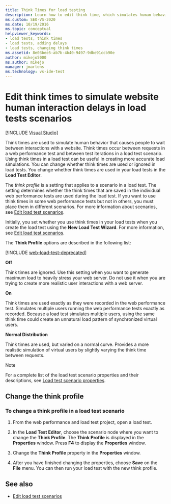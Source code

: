 ```yaml
---
title: Think Times for load testing
description: Learn how to edit think time, which simulates human behavior that causes people to wait between interactions with a website.
ms.custom: SEO-VS-2020
ms.date: 10/19/2016
ms.topic: conceptual
helpviewer_keywords:
- load tests, think times
- load tests, adding delays
- load tests, changing think times
ms.assetid: 8e03bee5-ab7b-4b40-9497-9dbe91ccb90e
author: mikejo5000
ms.author: mikejo
manager: jmartens
ms.technology: vs-ide-test
---
```

# Edit think times to simulate website human interaction delays in load tests scenarios

 [!INCLUDE [Visual Studio](~/includes/applies-to-version/vs-not-mac.md)]

Think times are used to simulate human behavior that causes people to wait between interactions with a website. Think times occur between requests in a web performance test and between test iterations in a load test scenario. Using think times in a load test can be useful in creating more accurate load simulations. You can change whether think times are used or ignored in load tests. You change whether think times are used in your load tests in the **Load Test Editor**.

The *think profile* is a setting that applies to a scenario in a load test. The setting determines whether the think times that are saved in the individual web performance tests are used during the load test. If you want to use think times in some web performance tests but not in others, you must place them in different scenarios. For more information about scenarios, see [Edit load test scenarios](../test/edit-load-test-scenarios.md).

Initially, you set whether you use think times in your load tests when you create the load test using the **New Load Test Wizard**. For more information, see [Edit load test scenarios](../test/edit-load-test-scenarios.md).

The **Think Profile** options are described in the following list:

[!INCLUDE [web-load-test-deprecated](includes/web-load-test-deprecated.md)]

**Off**

Think times are ignored. Use this setting when you want to generate maximum load to heavily stress your web server. Do not use it when you are trying to create more realistic user interactions with a web server.

**On**

Think times are used exactly as they were recorded in the web performance test. Simulates multiple users running the web performance tests exactly as recorded. Because a load test simulates multiple users, using the same think time could create an unnatural load pattern of synchronized virtual users.

**Normal Distribution**

Think times are used, but varied on a normal curve. Provides a more realistic simulation of virtual users by slightly varying the think time between requests.

> [!NOTE]
> For a complete list of the load test scenario properties and their descriptions, see [Load test scenario properties](../test/load-test-scenario-properties.md).

## Change the think profile

### To change a think profile in a load test scenario

1. From the web performance and load test project, open a load test.

2. In the **Load Test Editor**, choose the scenario node where you want to change the **Think Profile**. The **Think Profile** is displayed in the **Properties** window. Press **F4** to display the **Properties** window.

3. Change the **Think Profile** property in the **Properties** window.

4. After you have finished changing the properties, choose **Save** on the **File** menu. You can then run your load test with the new think profile.

## See also

- [Edit load test scenarios](../test/edit-load-test-scenarios.md)
